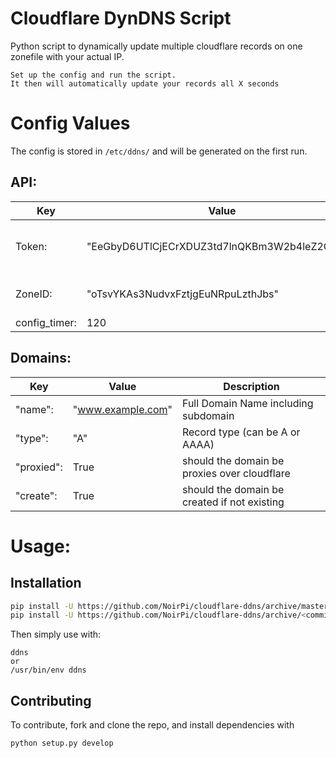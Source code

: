 # Cloudflare DynDNS Script
Python script to dynamically update multiple cloudflare records on one zonefile with your actual IP.

    Set up the config and run the script. 
    It then will automatically update your records all X seconds

# Config Values

The config is stored in `/etc/ddns/` and will be generated on the first run.

## API:

Key | Value | Description
-------- | -------- | ---------
Token: | "EeGbyD6UTlCjECrXDUZ3td7lnQKBm3W2b4leZ2CyPW" | Cloudflare API Token for your Domain
ZoneID: | "oTsvYKAs3NudvxFztjgEuNRpuLzthJbs" | Zone ID for your Domain
config_timer: | 120 | Loop Timer
    
## Domains:

Key | Value | Description
-------- | -------- | ---------
"name": | "www.example.com" | Full Domain Name including subdomain
"type": | "A" | Record type (can be A or AAAA)
"proxied": | True | should the domain be proxies over cloudflare
"create": | True | should the domain be created if not existing
   
# Usage:

## Installation

```bash
pip install -U https://github.com/NoirPi/cloudflare-ddns/archive/master.zip # For latest version
pip install -U https://github.com/NoirPi/cloudflare-ddns/archive/<commithash>.zip # For a specific version
```

Then simply use with:

```
ddns
or 
/usr/bin/env ddns
```


## Contributing

To contribute, fork and clone the repo, and install dependencies with 

```bash
python setup.py develop
```